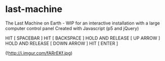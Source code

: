 # last-machine
The Last Machine on Earth - WIP for an interactive installation with a large computer control panel
Created with Javascript (p5 and jQuery)

HIT [ SPACEBAR ]
HIT [ BACKSPACE ]
HOLD AND RELEASE [ UP ARROW ]
HOLD AND RELEASE [ DOWN ARROW ]
HIT [ ENTER ]

(!http://i.imgur.com/fARrEKf.jpg)
